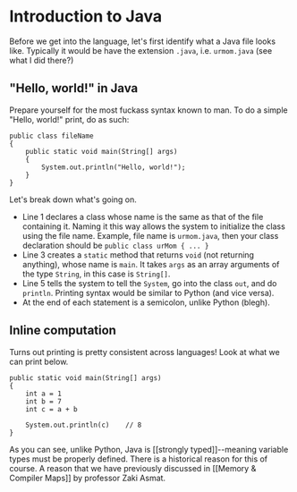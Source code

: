 # Introduction to Java
Before we get into the language, let's first identify what a Java file looks like. Typically it would be have the extension `.java`, i.e. `urmom.java` (see what I did there?)
## "Hello, world!" in Java
Prepare yourself for the most fuckass syntax known to man.
To do a simple "Hello, world!" print, do as such:
```
public class fileName
{
	public static void main(String[] args)
	{
		System.out.println("Hello, world!");
	}
}
```

Let's break down what's going on.
- Line 1 declares a class whose name is the same as that of the file containing it. Naming it this way allows the system to initialize the class using the file name. Example, file name is `urmom.java`, then your class declaration should be `public class urMom { ... }`
- Line 3 creates a `static` method that returns `void` (not returning anything), whose name is `main`. It takes `args` as an array arguments of the type `String`, in this case is `String[]`.
- Line 5 tells the system to tell the `System`, go into the class `out`, and do `println`. Printing syntax would be similar to Python (and vice versa).
- At the end of each statement is a semicolon, unlike Python (blegh).
## Inline computation
Turns out printing is pretty consistent across languages! Look at what we can print below.

```
public static void main(String[] args)
{
	int a = 1
	int b = 7
	int c = a + b

	System.out.println(c)    // 8
}
```

As you can see, unlike Python, Java is [[strongly typed]]--meaning variable types must be properly defined. There is a historical reason for this of course. A reason that we have previously discussed in [[Memory & Compiler Maps]] by professor Zaki Asmat.